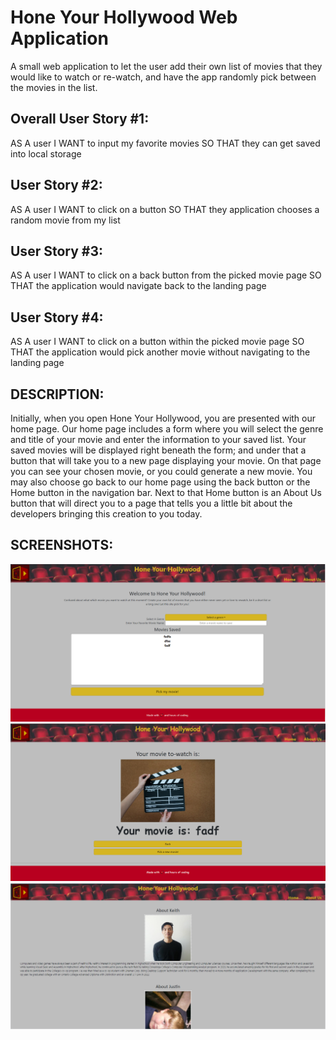 # Hone Your Hollywood Web Application

A small web application to let the user add their own list of movies that they would like to watch or re-watch, and have the app randomly pick between the movies in the list.

## Overall User Story #1:

AS A user
I WANT to input my favorite movies
SO THAT they can get saved into local storage

## User Story #2:

AS A user
I WANT to click on a button
SO THAT they application chooses a random movie from my list

## User Story #3:

AS A user
I WANT to click on a back button from the picked movie page
SO THAT the application would navigate back to the landing page

## User Story #4:

AS A user
I WANT to click on a button within the picked movie page
SO THAT the application would pick another movie without navigating to the landing page

## DESCRIPTION:

Initially, when you open Hone Your Hollywood, you are presented with our home page. Our home page includes a form where you will select the genre and title of your movie and enter the information to your saved list. Your saved movies will be displayed right beneath the form; and under that a button that will take you to a new page displaying your movie. On that page you can see your chosen movie, or you could generate a new movie. You may also choose go back to our home page using the back button or the Home button in the navigation bar. Next to that Home button is an About Us button that will direct you to a page that tells you a little bit about the developers bringing this creation to you today.

## SCREENSHOTS:

![alt text](./assets/images/landing-page.PNG)
![alt text](./assets/images/movie-picker-page.PNG)
![alt text](./assets/images/about-us-page.PNG)